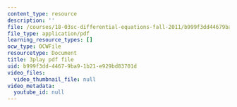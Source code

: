 ```yaml
---
content_type: resource
description: ''
file: /courses/18-03sc-differential-equations-fall-2011/b999f3dd44679ba91b21e929bd83701d_XDhJ8lVGbl8.pdf
file_type: application/pdf
learning_resource_types: []
ocw_type: OCWFile
resourcetype: Document
title: 3play pdf file
uid: b999f3dd-4467-9ba9-1b21-e929bd83701d
video_files:
  video_thumbnail_file: null
video_metadata:
  youtube_id: null
---
```


